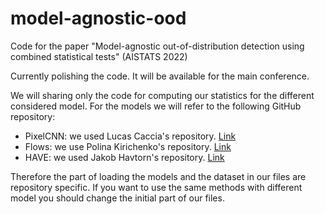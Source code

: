 # model-agnostic-ood

Code for the paper "Model-agnostic out-of-distribution detection using combined statistical tests" (AISTATS 2022)

Currently polishing the code. It will be available for the main conference. 

We will sharing only the code for computing our statistics for the different considered model. For the models we will refer to the following GitHub repository:
- PixelCNN: we used Lucas Caccia's repository. [Link](https://github.com/pclucas14/pixel-cnn-pp)
- Flows: we use Polina Kirichenko's repository. [Link](https://github.com/PolinaKirichenko/flows_ood)
- HAVE: we used Jakob Havtorn's repository. [Link](https://github.com/JakobHavtorn/hvae-oodd)

Therefore the part of loading the models and the dataset in our files are repository specific. If you want to use the same methods with different model you should change the initial part of our files.
